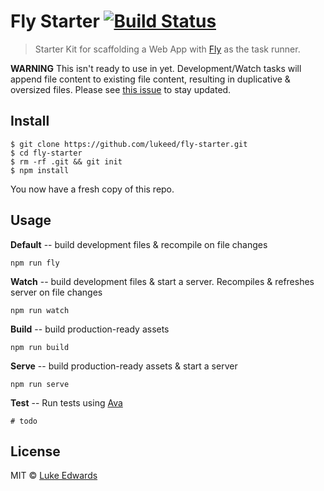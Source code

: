 # Fly Starter [![Build Status](https://travis-ci.org/lukeed/fly-starter.svg?branch=master)](https://travis-ci.org/lukeed/fly-starter)

> Starter Kit for scaffolding a Web App with [Fly](https://git.io/fly) as the task runner.

**WARNING** This isn't ready to use in yet. Development/Watch tasks will append file content to existing file content, resulting in duplicative & oversized files.
Please see [this issue](https://github.com/bucaran/fly/issues/121) to stay updated.

## Install

```
$ git clone https://github.com/lukeed/fly-starter.git
$ cd fly-starter
$ rm -rf .git && git init
$ npm install
```

You now have a fresh copy of this repo.

## Usage

**Default** -- build development files & recompile on file changes
```
npm run fly
```

**Watch** -- build development files & start a server. Recompiles & refreshes server on file changes
```
npm run watch
```

**Build** -- build production-ready assets
```
npm run build
```

**Serve** -- build production-ready assets & start a server
```
npm run serve
```

**Test** -- Run tests using [Ava](https://github.com/sindresorhus/ava)
```
# todo
```

## License

MIT © [Luke Edwards](https://github.com/lukeed)
